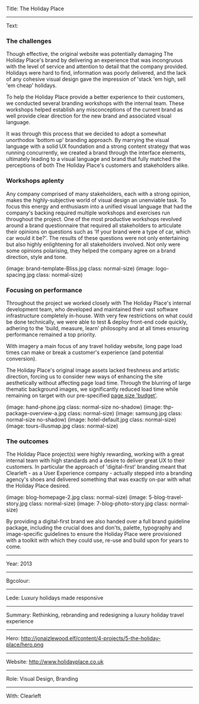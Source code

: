 Title: The Holiday Place

----

Text: 

### The challenges

Though effective, the original website was potentially damaging The Holiday Place's brand by delivering an experience that was incongruous with the level of service and attention to detail that the company provided. Holidays were hard to find, information was poorly delivered, and the lack of any cohesive visual design gave the impression of 'stack 'em high, sell 'em cheap' holidays. 

To help the Holiday Place provide a better experience to their customers, we conducted several branding workshops with the internal team. These workshops helped establish any misconceptions of the current brand as well provide clear direction for the new brand and associated visual language.

It was through this process that we decided to adopt a somewhat unorthodox 'bottom up' branding approach. By marrying the visual language with a solid UX foundation and a strong content strategy that was running concurrently, we created a brand through the interface elements, ultimately leading to a visual language and brand that fully matched the perceptions of both The Holiday Place's customers and stakeholders alike.

### Workshops aplenty

Any company comprised of many stakeholders, each with a strong opinion, makes the highly-subjective world of visual design an unenviable task.  To focus this energy and enthusiasm into a unified visual language that had the company's backing required multiple workshops and exercises run throughout the project. One of the most productive workshops revolved around a brand questionnaire that required all stakeholders to articulate their opinions on questions such as 'If your brand were a type of car, which car would it be?'.  The results of these questions were not only entertaining but also highly enlightening for all stakeholders involved.  Not only were some opinions polarising, they helped the company agree on a brand direction, style and tone.

(image: brand-template-Bliss.jpg class: normal-size)
(image: logo-spacing.jpg class: normal-size)

### Focusing on performance

Throughout the project we worked closely with The Holiday Place's internal development team, who developed and maintained their vast software infrastructure completely in-house. With very few restrictions on what could be done technically, we were able to test & deploy front-end code quickly, adhering to the 'build, measure, learn' philosophy and at all times ensuring performance remained a top priority.

With imagery a main focus of any travel holiday website, long page load times can make or break a customer's experience (and potential conversion).

The Holiday Place's original image assets lacked freshness and artistic direction, forcing us to consider new ways of enhancing the site aesthetically without affecting page load time. Through the blurring of large thematic background images, we significantly reduced load time while remaining on target with our pre-specified [page size 'budget'](http://clearleft.com/thinks/responsivedesignonabudget/).

(image: hand-phone.jpg class: normal-size no-shadow)
(image: thp-package-overview-a.jpg class: normal-size)
(image: samsung.jpg class: normal-size no-shadow)
(image: hotel-default.jpg class: normal-size)
(image: tours-illusmap.jpg class: normal-size)

### The outcomes

The Holiday Place project(s) were highly rewarding, working with a great internal team with high standards and a desire to deliver great UX to their customers.  In particular the approach of 'digital-first' branding meant that Clearleft - as a User Experience company - actually stepped into a branding agency's shoes and delivered something that was exactly on-par with what the Holiday Place desired.  

(image: blog-homepage-2.jpg class: normal-size)
(image: 5-blog-travel-story.jpg class: normal-size)
(image: 7-blog-photo-story.jpg class: normal-size)

By providing a digital-first brand we also handed over a full brand guideline package, including the crucial does and don'ts, palette, typography and image-specific guidelines to ensure the Holiday Place were provisioned with a toolkit with which they could use, re-use and build upon for years to come.

----

Year: 2013

----

Bgcolour: 

----

Lede: Luxury holidays made responsive

----

Summary: Rethinking, rebranding and redesigning a luxury holiday travel experience

----

Hero: http://jonaizlewood.elf/content/4-projects/5-the-holiday-place/hero.png

----

Website: http://www.holidayplace.co.uk

----

Role: Visual Design, Branding

----

With: Clearleft